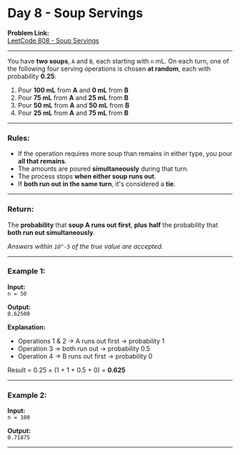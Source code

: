 # Day 8 - Soup Servings

**Problem Link:**  
[LeetCode 808 - Soup Servings](https://leetcode.com/problems/soup-servings/)

---

You have **two soups**, `A` and `B`, each starting with `n` mL. On each turn, one of the following four serving operations is chosen **at random**, each with probability **0.25**:

1. Pour **100 mL** from **A** and **0 mL** from **B**  
2. Pour **75 mL** from **A** and **25 mL** from **B**  
3. Pour **50 mL** from **A** and **50 mL** from **B**  
4. Pour **25 mL** from **A** and **75 mL** from **B**

---

### Rules:

- If the operation requires more soup than remains in either type, you pour **all that remains**.
- The amounts are poured **simultaneously** during that turn.
- The process stops **when either soup runs out**.
- If **both run out in the same turn**, it's considered a **tie**.

---

### Return:

The **probability** that **soup A runs out first**, **plus** **half** the probability that **both run out simultaneously**.

*Answers within `10^-5` of the true value are accepted.*

---

### Example 1:

**Input:**  
`n = 50`

**Output:**  
`0.62500`

**Explanation:**  
- Operations 1 & 2 → A runs out first → probability 1  
- Operation 3 → both run out → probability 0.5  
- Operation 4 → B runs out first → probability 0  

Result = 0.25 × (1 + 1 + 0.5 + 0) = **0.625**

---

### Example 2:

**Input:**  
`n = 100`

**Output:**  
`0.71875`

---
